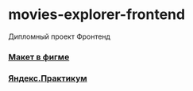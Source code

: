 # movies-explorer-frontend
Дипломный проект
Фронтенд
### **[Макет в фигме](https://disk.yandex.ru/d/sHzwhNfxKGwD1Q)**
### **[Яндекс.Практикум](https://practicum.yandex.ru/)**